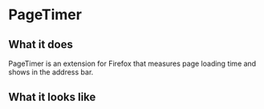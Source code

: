 # PageTimer

## What it does

PageTimer is an extension for Firefox that measures page loading time and shows in the address bar.

## What it looks like
